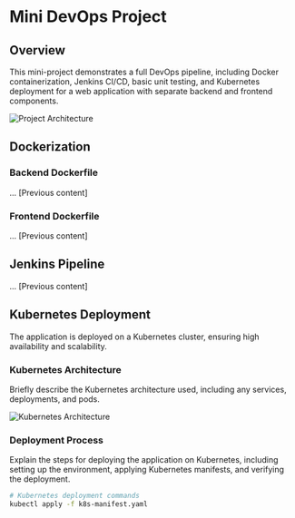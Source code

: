 # Mini DevOps Project

## Overview

This mini-project demonstrates a full DevOps pipeline, including Docker containerization, Jenkins CI/CD, basic unit testing, and Kubernetes deployment for a web application with separate backend and frontend components.

![Project Architecture](path/to/architecture_diagram.png)

## Dockerization

### Backend Dockerfile

... [Previous content]

### Frontend Dockerfile

... [Previous content]

## Jenkins Pipeline

... [Previous content]

## Kubernetes Deployment

The application is deployed on a Kubernetes cluster, ensuring high availability and scalability.

### Kubernetes Architecture

Briefly describe the Kubernetes architecture used, including any services, deployments, and pods.

![Kubernetes Architecture](path/to/kubernetes_architecture.png)

### Deployment Process

Explain the steps for deploying the application on Kubernetes, including setting up the environment, applying Kubernetes manifests, and verifying the deployment.

```bash
# Kubernetes deployment commands
kubectl apply -f k8s-manifest.yaml
